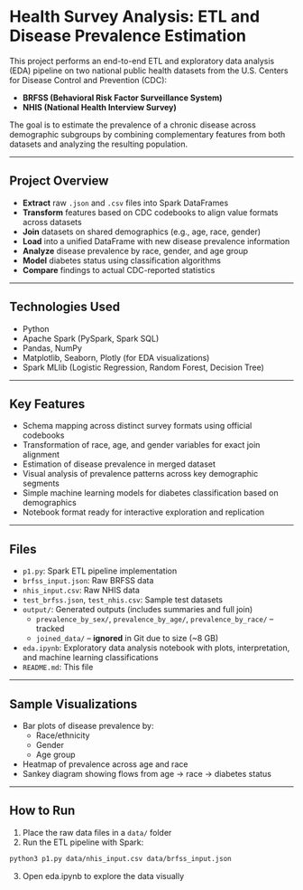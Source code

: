 # Health Survey Analysis: ETL and Disease Prevalence Estimation

This project performs an end-to-end ETL and exploratory data analysis (EDA) pipeline on two national public health datasets from the U.S. Centers for Disease Control and Prevention (CDC):  
- **BRFSS (Behavioral Risk Factor Surveillance System)**  
- **NHIS (National Health Interview Survey)**

The goal is to estimate the prevalence of a chronic disease across demographic subgroups by combining complementary features from both datasets and analyzing the resulting population.

---

## Project Overview

- **Extract** raw `.json` and `.csv` files into Spark DataFrames  
- **Transform** features based on CDC codebooks to align value formats across datasets  
- **Join** datasets on shared demographics (e.g., age, race, gender)  
- **Load** into a unified DataFrame with new disease prevalence information  
- **Analyze** disease prevalence by race, gender, and age group  
- **Model** diabetes status using classification algorithms  
- **Compare** findings to actual CDC-reported statistics  

---

## Technologies Used

- Python  
- Apache Spark (PySpark, Spark SQL)  
- Pandas, NumPy  
- Matplotlib, Seaborn, Plotly (for EDA visualizations)  
- Spark MLlib (Logistic Regression, Random Forest, Decision Tree)  

---

## Key Features

- Schema mapping across distinct survey formats using official codebooks  
- Transformation of race, age, and gender variables for exact join alignment  
- Estimation of disease prevalence in merged dataset  
- Visual analysis of prevalence patterns across key demographic segments  
- Simple machine learning models for diabetes classification based on demographics  
- Notebook format ready for interactive exploration and replication  

---

## Files

- `p1.py`: Spark ETL pipeline implementation  
- `brfss_input.json`: Raw BRFSS data  
- `nhis_input.csv`: Raw NHIS data  
- `test_brfss.json`, `test_nhis.csv`: Sample test datasets  
- `output/`: Generated outputs (includes summaries and full join)  
  - `prevalence_by_sex/`, `prevalence_by_age/`, `prevalence_by_race/` – tracked  
  - `joined_data/` – **ignored** in Git due to size (~8 GB)  
- `eda.ipynb`: Exploratory data analysis notebook with plots, interpretation, and machine learning classifications
- `README.md`: This file  

---

## Sample Visualizations

- Bar plots of disease prevalence by:
  - Race/ethnicity  
  - Gender  
  - Age group  
- Heatmap of prevalence across age and race  
- Sankey diagram showing flows from age → race → diabetes status  

---

## How to Run

1. Place the raw data files in a `data/` folder
2. Run the ETL pipeline with Spark:
```bash
python3 p1.py data/nhis_input.csv data/brfss_input.json
```

3. Open eda.ipynb to explore the data visually
